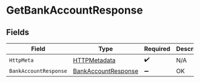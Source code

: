 # GetBankAccountResponse


## Fields

| Field                                                                 | Type                                                                  | Required                                                              | Description                                                           |
| --------------------------------------------------------------------- | --------------------------------------------------------------------- | --------------------------------------------------------------------- | --------------------------------------------------------------------- |
| `HttpMeta`                                                            | [HTTPMetadata](../../Models/Components/HTTPMetadata.md)               | :heavy_check_mark:                                                    | N/A                                                                   |
| `BankAccountResponse`                                                 | [BankAccountResponse](../../Models/Components/BankAccountResponse.md) | :heavy_minus_sign:                                                    | OK                                                                    |